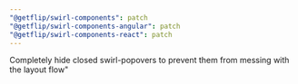 ```yaml
---
"@getflip/swirl-components": patch
"@getflip/swirl-components-angular": patch
"@getflip/swirl-components-react": patch
---
```


Completely hide closed swirl-popovers to prevent them from messing with the
layout flow"
